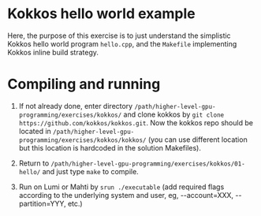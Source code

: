 # Kokkos hello world example

Here, the purpose of this exercise is to just understand the simplistic Kokkos hello world program `hello.cpp`, and the `Makefile` implementing Kokkos inline build strategy.

# Compiling and running
1. If not already done, enter directory `/path/higher-level-gpu-programming/exercises/kokkos/` and clone kokkos by `git clone https://github.com/kokkos/kokkos.git`. Now the kokkos repo should be located in `/path/higher-level-gpu-programming/exercises/kokkos/kokkos/` (you can use different location but this location is hardcoded in the solution Makefiles).

2. Return to `/path/higher-level-gpu-programming/exercises/kokkos/01-hello/` and just type `make` to compile.

3. Run on Lumi or Mahti by `srun ./executable`  (add required flags according to the underlying system and user, eg, --account=XXX, --partition=YYY, etc.)
